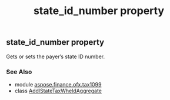 ﻿---
title: state_id_number property
second_title: Aspose.Finance for Python via .NET API References
description: 
type: docs
weight: 40
url: /python-net/aspose.finance.ofx.tax1099/addlstatetaxwheldaggregate/state_id_number/
is_root: false
---

## state_id_number property


Gets or sets the payer’s state ID number.

### See Also
* module [aspose.finance.ofx.tax1099](../../)
* class [AddlStateTaxWheldAggregate](/finance/python-net/aspose.finance.ofx.tax1099/addlstatetaxwheldaggregate)
